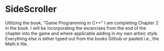 # SideScroller
Utilizing the book, "Game Programming in C++" I am completing Chapter 2 in the book. I will be incorporating the excercises from the end of the chapter into the game and where applicable adding in my own artisic style. Everything else is either typed out from the books Github or pasted i.e., the Math.h file.
